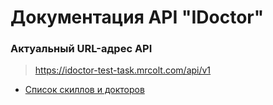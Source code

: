 # Документация API "IDoctor"

### Актуальный URL-адрес API
> https://idoctor-test-task.mrcolt.com/api/v1

- [Список скиллов и докторов](/docs/idoctor.md)
